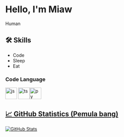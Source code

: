 # Hello, I'm Miaw

Human

## 🛠 Skills
- Code
- Sleep
- Eat

### Code Language

<p align="left">
</a> <a href="https://www.javascript.com" target="_blank" rel="noreferrer"><img src="https://raw.githubusercontent.com/danielcranney/readme-generator/main/public/icons/skills/javascript-colored.svg" width="36" height="36" alt="js" /></a> <a href="https://www.typescriptlang.org" target="_blank" rel="noreferrer"><img src="https://raw.githubusercontent.com/danielcranney/readme-generator/main/public/icons/skills/typescript-colored.svg" width="36" height="36" alt="ts" /><a href="https://www.python.org" target="_blank" rel="noreferrer"><img src="https://raw.githubusercontent.com/danielcranney/readme-generator/main/public/icons/skills/python-colored.svg" width="36" height="36" alt="py" />
</p>

## 📈 GitHub Statistics (Pemula bang)
![GitHub Stats](https://github-readme-stats.vercel.app/api?username=MiawElecat&show_icons=true)
